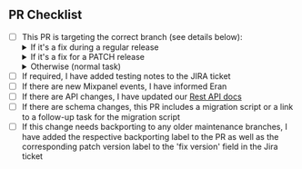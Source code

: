 ## PR Checklist

- [ ] This PR is targeting the correct branch (see details below):
  <details>
  <summary>If it's a fix during a regular release</summary>
  This PR should target only the release branch (as this branch will be later merged into master)
  </details>
  <details>
  <summary>If it's a fix for a PATCH release</summary>
  This PR should target the maintenance branch AND you have to make sure it is manually cherry-picked to the master branch as well, since the maintenance branch DOES NOT get merged back to master.
  </details>
  <details>
  <summary>Otherwise (normal task)</summary>
  This PR should target the master branch
  </details>
- [ ] If required, I have added testing notes to the JIRA ticket
- [ ] If there are new Mixpanel events, I have informed Eran 
- [ ] If there are API changes, I have updated our [Rest API docs](https://confluence.camunda.com/display/CO/REST-API)
- [ ] If there are schema changes, this PR includes a migration script or a link to a follow-up task for the migration script
- [ ] If this change needs backporting to any older maintenance branches, I have added the respective backporting label to the PR as well as the corresponding patch version label to the 'fix version' field in the Jira ticket
